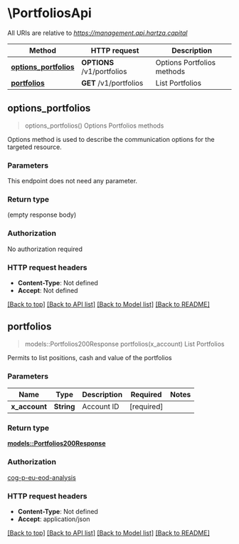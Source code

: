 # \PortfoliosApi

All URIs are relative to *https://management.api.hartza.capital*

Method | HTTP request | Description
------------- | ------------- | -------------
[**options_portfolios**](PortfoliosApi.md#options_portfolios) | **OPTIONS** /v1/portfolios | Options Portfolios methods
[**portfolios**](PortfoliosApi.md#portfolios) | **GET** /v1/portfolios | List Portfolios



## options_portfolios

> options_portfolios()
Options Portfolios methods

Options method is used to describe the communication options for the targeted resource.

### Parameters

This endpoint does not need any parameter.

### Return type

 (empty response body)

### Authorization

No authorization required

### HTTP request headers

- **Content-Type**: Not defined
- **Accept**: Not defined

[[Back to top]](#) [[Back to API list]](../README.md#documentation-for-api-endpoints) [[Back to Model list]](../README.md#documentation-for-models) [[Back to README]](../README.md)


## portfolios

> models::Portfolios200Response portfolios(x_account)
List Portfolios

Permits to list positions, cash and value of the portfolios

### Parameters


Name | Type | Description  | Required | Notes
------------- | ------------- | ------------- | ------------- | -------------
**x_account** | **String** | Account ID | [required] |

### Return type

[**models::Portfolios200Response**](Portfolios_200_response.md)

### Authorization

[cog-p-eu-eod-analysis](../README.md#cog-p-eu-eod-analysis)

### HTTP request headers

- **Content-Type**: Not defined
- **Accept**: application/json

[[Back to top]](#) [[Back to API list]](../README.md#documentation-for-api-endpoints) [[Back to Model list]](../README.md#documentation-for-models) [[Back to README]](../README.md)


